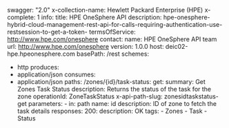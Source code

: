 swagger: "2.0"
x-collection-name: Hewlett Packard Enterprise (HPE)
x-complete: 1
info:
  title: HPE OneSphere API
  description: hpe-onesphere-hybrid-cloud-management-rest-api-for-calls-requiring-authentication-use-restsession-to-get-a-token-
  termsOfService: http://www.hpe.com/onesphere
  contact:
    name: HPE OneSphere API team
    url: http://www.hpe.com/onesphere
  version: 1.0.0
host: deic02-hpe.hpeonesphere.com
basePath: /rest
schemes:
- http
produces:
- application/json
consumes:
- application/json
paths:
  /zones/{id}/task-status:
    get:
      summary: Get Zones Task Status
      description: Returns the status of the task for the zone
      operationId: ZoneTaskStatus
      x-api-path-slug: zonesidtaskstatus-get
      parameters:
      - in: path
        name: id
        description: ID of zone to fetch the task details
      responses:
        200:
          description: OK
      tags:
      - Zones
      - Task
      - Status